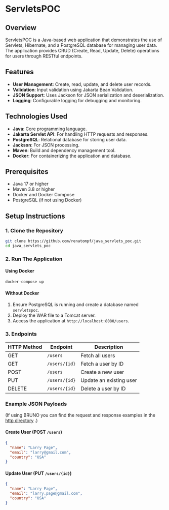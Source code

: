 # ServletsPOC

## Overview
ServletsPOC is a Java-based web application that demonstrates the use of Servlets, Hibernate, and a PostgreSQL database for managing user data. The application provides CRUD (Create, Read, Update, Delete) operations for users through RESTful endpoints.

## Features
- **User Management**: Create, read, update, and delete user records.
- **Validation**: Input validation using Jakarta Bean Validation.
- **JSON Support**: Uses Jackson for JSON serialization and deserialization.
- **Logging**: Configurable logging for debugging and monitoring.

## Technologies Used
- **Java**: Core programming language.
- **Jakarta Servlet API**: For handling HTTP requests and responses.
- **PostgreSQL**: Relational database for storing user data.
- **Jackson**: For JSON processing.
- **Maven**: Build and dependency management tool.
- **Docker**: For containerizing the application and database.

## Prerequisites
- Java 17 or higher
- Maven 3.8 or higher
- Docker and Docker Compose
- PostgreSQL (if not using Docker)

## Setup Instructions

### 1. Clone the Repository
```bash
git clone https://github.com/renatompf/java_servlets_poc.git
cd java_servlets_poc
```

### 2. Run The Application
#### Using Docker
```bash
docker-compose up
```

#### Without Docker
1. Ensure PostgreSQL is running and create a database named `servletspoc`.
2. Deploy the WAR file to a Tomcat server.
3. Access the application at `http://localhost:8080/users`.

### 3. Endpoints

| HTTP Method | Endpoint         | Description                  |
|-------------|------------------|------------------------------|
| GET         | `/users`         | Fetch all users              |
| GET         | `/users/{id}`    | Fetch a user by ID           |
| POST        | `/users`         | Create a new user            |
| PUT         | `/users/{id}`    | Update an existing user      |
| DELETE      | `/users/{id}`    | Delete a user by ID          |

### Example JSON Payloads

(If using BRUNO you can find the request and response examples in the [http directory](http) .)

#### Create User (POST `/users`)
```json
{
  "name": "Larry Page",
  "email": "larry@gmail.com",
  "country": "USA"
}
```

#### Update User (PUT `/users/{id}`)
```json
{
  "name": "Larry Page",
  "email": "larry.page@gmail.com",
  "country": "USA"
}
```

